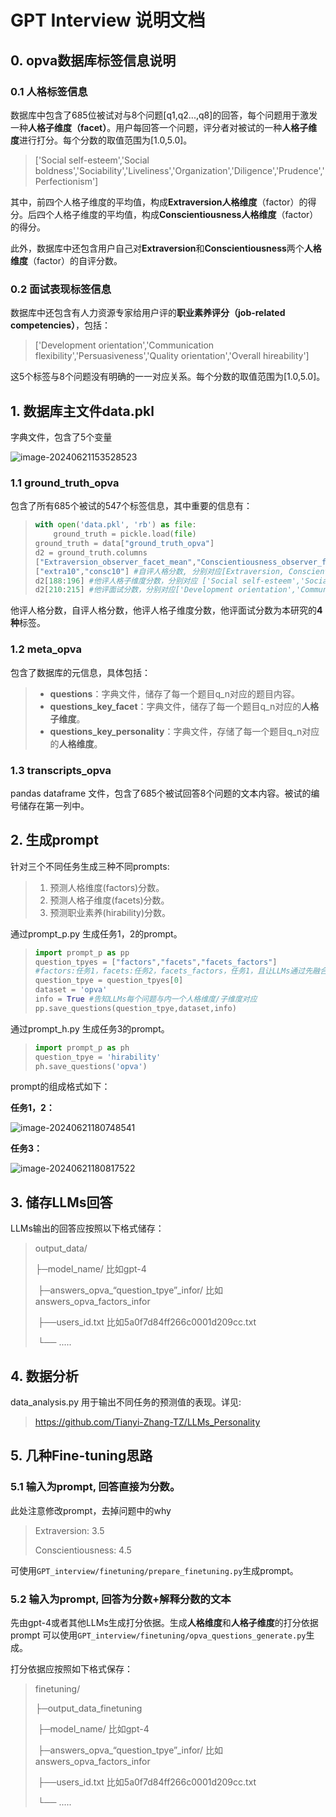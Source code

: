 # GPT Interview 说明文档

## 0. opva数据库标签信息说明

### 0.1 人格标签信息

数据库中包含了685位被试对与8个问题[q1,q2...,q8]的回答，每个问题用于激发一种**人格子维度（facet）**。用户每回答一个问题，评分者对被试的一种**人格子维度**进行打分。每个分数的取值范围为[1.0,5.0]。

> ['Social self-esteem','Social boldness','Sociability','Liveliness','Organization','Diligence','Prudence','Perfectionism']

其中，前四个人格子维度的平均值，构成**Extraversion人格维度**（factor）的得分。后四个人格子维度的平均值，构成**Conscientiousness人格维度**（factor）的得分。

此外，数据库中还包含用户自己对**Extraversion**和**Conscientiousness**两个**人格维度**（factor）的自评分数。

### 0.2 面试表现标签信息

数据库中还包含有人力资源专家给用户评的**职业素养评分（job-related competencies）**，包括：

> ['Development orientation','Communication flexibility','Persuasiveness','Quality orientation','Overall hireability']

这5个标签与8个问题没有明确的一一对应关系。每个分数的取值范围为[1.0,5.0]。



## 1. 数据库主文件data.pkl 

字典文件，包含了5个变量

![image-20240621153528523](C:\Working_space\github_repository\GPT_interview\readme_figures\image-20240621153528523.png)

### 1.1 ground_truth_opva

包含了所有685个被试的547个标签信息，其中重要的信息有：

> ```python
> with open('data.pkl', 'rb') as file:
>     ground_truth = pickle.load(file)
> ground_truth = data["ground_truth_opva"]
> d2 = ground_truth.columns
> ["Extraversion_observer_facet_mean","Conscientiousness_observer_facet_mean"]#他评人格分数，分别对应[Extraversion, Conscientiousness]
> ["extra10","consc10"] #自评人格分数, 分别对应[Extraversion, Conscientiousness]
> d2[188:196] #他评人格子维度分数，分别对应 ['Social self-esteem','Social boldness','Sociability','Liveliness','Organization','Diligence','Prudence','Perfectionism'] 八个子维度
> d2[210:215] #他评面试分数，分别对应['Development orientation','Communication flexibility','Persuasiveness','Quality orientation','Overall hireability']]
> ```

他评人格分数，自评人格分数，他评人格子维度分数，他评面试分数为本研究的**4种**标签。

### 1.2 meta_opva

包含了数据库的元信息，具体包括：

> - **questions**：字典文件，储存了每一个题目q_n对应的题目内容。
> - **questions_key_facet**：字典文件，储存了每一个题目q_n对应的**人格子维度**。
> - **questions_key_personality**：字典文件，存储了每一个题目q_n对应的**人格维度**。

### 1.3 transcripts_opva

pandas dataframe 文件，包含了685个被试回答8个问题的文本内容。被试的编号储存在第一列中。



## 2. 生成prompt

针对三个不同任务生成三种不同prompts:

> 1. 预测人格维度(factors)分数。
> 2. 预测人格子维度(facets)分数。
> 3. 预测职业素养(hirability)分数。

通过prompt_p.py 生成任务1，2的prompt。

> ```python
> import prompt_p as pp
> question_tpyes = ["factors","facets","facets_factors"]
> #factors:任务1，facets:任务2，facets_factors，任务1，且让LLMs通过先融合facets信息预测factors
> question_tpye = question_tpyes[0]
> dataset = 'opva'
> info = True #告知LLMs每个问题与内一个人格维度/子维度对应
> pp.save_questions(question_tpye,dataset,info)
> ```

通过prompt_h.py 生成任务3的prompt。

> ```python
> import prompt_p as ph
> question_tpye = 'hirability'
> ph.save_questions('opva')
> ```

prompt的组成格式如下：

**任务1，2：**

![image-20240621180748541](C:\Working_space\github_repository\GPT_interview\readme_figures\image-20240621180748541.png)

**任务3：**

![image-20240621180817522](C:\Working_space\github_repository\GPT_interview\readme_figures\image-20240621180817522.png)



## 3. 储存LLMs回答

LLMs输出的回答应按照以下格式储存：

> output_data/
>
> ├─model_name/ 比如gpt-4
>
> ​	├─answers_opva_“question_tpye”_infor/ 比如answers_opva_factors_infor
>
> ​		├──users_id.txt 比如5a0f7d84ff266c0001d209cc.txt
>
> ​		└── .....



## 4. 数据分析

data_analysis.py 用于输出不同任务的预测值的表现。详见:

> https://github.com/Tianyi-Zhang-TZ/LLMs_Personality



## 5. 几种Fine-tuning思路

### 5.1 输入为prompt, 回答直接为分数。

此处注意修改prompt，去掉问题中的why

> Extraversion: 3.5
>
> Conscientiousness: 4.5

可使用`GPT_interview/finetuning/prepare_finetuning.py`生成prompt。

### 5.2 输入为prompt, 回答为分数+解释分数的文本

先由gpt-4或者其他LLMs生成打分依据。生成**人格维度**和**人格子维度**的打分依据prompt 可以使用`GPT_interview/finetuning/opva_questions_generate.py`生成。

打分依据应按照如下格式保存：

> finetuning/
>
> ├─output_data_finetuning
>
> ​	├─model_name/ 比如gpt-4
>
> ​		├─answers_opva_“question_tpye”_infor/ 比如answers_opva_factors_infor
>
> ​			├──users_id.txt 比如5a0f7d84ff266c0001d209cc.txt
>
> ​			└── .....